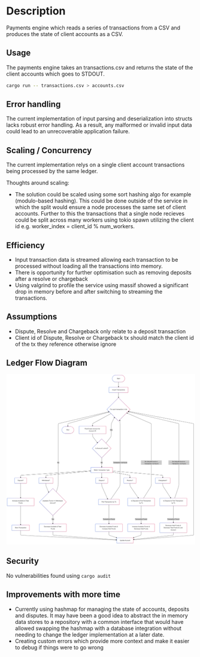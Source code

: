 # Description

Payments engine which reads a series of transactions from a CSV and produces the state of client accounts as a CSV.

## Usage

The payments engine takes an transactions.csv and returns the state of the client accounts which goes to STDOUT.

```sh
cargo run -- transactions.csv > accounts.csv
```

## Error handling

The current implementation of input parsing and deserialization into structs lacks robust error handling. As a result, any malformed or invalid input data could lead to an unrecoverable application failure.

## Scaling / Concurrency

The current implementation relys on a single client account transactions being processed by the same ledger.

Thoughts around scaling:

- The solution could be scaled using some sort hashing algo for example (modulo-based hashing). This could be done outside of the service in which the split would ensure a node processes the same set of client accounts. Further to this the transactions that a single node recieves could be split across many workers using tokio spawn utilizing the client id e.g. worker_index = client_id % num_workers.

## Efficiency

- Input transaction data is streamed allowing each transaction to be processed without loading all the transactions into memory.
- There is opportunity for further optimisation such as removing deposits after a resolve or chargeback
- Using valgrind to profile the service using massif showed a significant drop in memory before and after switching to streaming the transactions.

## Assumptions

- Dispute, Resolve and Chargeback only relate to a deposit transaction
- Client id of Dispute, Resolve or Chargeback tx should match the client id of the tx they reference otherwise ignore

## Ledger Flow Diagram

![](./docs/diagram.png)

## Security

No vulnerabilities found using `cargo audit`

## Improvements with more time

- Currently using hashmap for managing the state of accounts, deposits and disputes. It may have been a good idea to abstract the in memory data stores to a repository with a common interface that would have allowed swapping the hashmap with a database integration without needing to change the ledger implementation at a later date.
- Creating custom errors which provide more context and make it easier to debug if things were to go wrong
